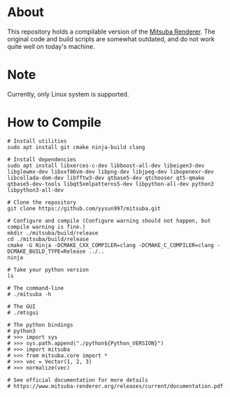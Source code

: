 # About
This repository holds a compilable version of the [Mitsuba Renderer](https://github.com/mitsuba-renderer/mitsuba). The original code and build scripts are somewhat outdated, and do not work quite well on today's machine.

# Note
Currently, only Linux system is supported.

# How to Compile
```shell
# Install utilities
sudo apt install git cmake ninja-build clang

# Install dependencies
sudo apt install libxerces-c-dev libboost-all-dev libeigen3-dev libglewmx-dev libxxf86vm-dev libpng-dev libjpeg-dev libopenexr-dev libcollada-dom-dev libfftw3-dev qtbase5-dev qtchooser qt5-qmake qtbase5-dev-tools libqt5xmlpatterns5-dev libpython-all-dev python3 libpython3-all-dev

# Clone the repository
git clone https://github.com/yysun997/mitsuba.git

# Configure and compile (Configure warning should not happen, but compile warning is fine.)
mkdir ./mitsuba/build/release
cd ./mitsuba/build/release
cmake -G Ninja -DCMAKE_CXX_COMPILER=clang -DCMAKE_C_COMPILER=clang -DCMAKE_BUILD_TYPE=Release ../..
ninja

# Take your python version
ls

# The command-line
# ./mitsuba -h

# The GUI
# ./mtsgui

# The python bindings
# python3
# >>> import sys
# >>> sys.path.append("./python${Python_VERSION}")
# >>> import mitsuba
# >>> from mitsuba.core import *
# >>> vec = Vector(1, 2, 3)
# >>> normalize(vec)

# See official documentation for more details
# https://www.mitsuba-renderer.org/releases/current/documentation.pdf
```

